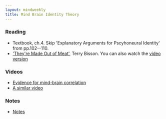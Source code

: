 ```yaml
---
layout: mindweekly
title: Mind Brain Identity Theory
---
```


### Reading
+ Textbook, ch.4. Skip 'Explanatory Arguments for Pscyhoneural Identity' from pp.102--110.
+ ['They're Made Out of Meat',](http://www.terrybisson.com/page6/page6.html) Terry Bisson. You can also watch the [video version](https://www.youtube.com/watch?v=7tScAyNaRdQ)

### Videos
+ [Evidence for mind-brain correlation](https://www.youtube.com/watch?v=9oka8hqsOzg)
+ [A similar video](https://www.youtube.com/watch?v=zQUYcSXkIq4)

### Notes
+ [Notes ](notes)








